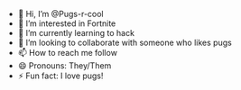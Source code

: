 - 👋 Hi, I’m @Pugs-r-cool
- 👀 I’m interested in Fortnite
- 🌱 I’m currently learning to hack
- 💞️ I’m looking to collaborate with someone who likes pugs
- 📫 How to reach me follow
- 😄 Pronouns: They/Them
- ⚡ Fun fact: I love pugs!

<!---
Pugs-r-cool/Pugs-r-cool is a ✨ special ✨ repository because its `README.md` (this file) appears on your GitHub profile.
You can click the Preview link to take a look at your changes.
--->
